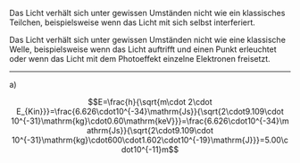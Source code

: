 Das Licht verhält sich unter gewissen Umständen nicht wie ein klassisches Teilchen, beispielsweise wenn das Licht mit sich selbst interferiert.

Das Licht verhält sich unter gewissen Umständen nicht wie eine klassische Welle, beispielsweise wenn das Licht auftrifft und einen Punkt erleuchtet oder wenn das Licht mit dem Photoeffekt einzelne Elektronen freisetzt.

---

a)

$$E=\frac{h}{\sqrt{m\cdot 2\cdot E_{Kin}}}=\frac{6.626\cdot10^{-34}\mathrm{Js}}{\sqrt{2\cdot9.109\cdot 10^{-31}\mathrm{kg}\cdot0.60\mathrm{keV}}}=\frac{6.626\cdot10^{-34}\mathrm{Js}}{\sqrt{2\cdot9.109\cdot 10^{-31}\mathrm{kg}\cdot600\cdot1.602\cdot10^{-19}\mathrm{J}}}=5.00\cdot10^{-11}m$$